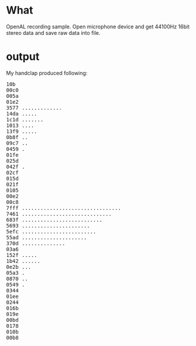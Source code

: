 What
====
OpenAL recording sample.
Open microphone device and get 44100Hz 16bit stereo data and save raw data into file.

output
========

My handclap produced following:


<pre>
10b 
00c0 
005a 
01e2 
3577 .............
14da .....
1c1d .......
1013 ....
13f9 .....
0b8f ..
09c7 ..
0459 .
01fe 
025d 
042f .
02cf 
015d 
021f 
0105 
00e2 
00c8 
7fff ................................
7461 .............................
683f ..........................
5693 ......................
5efc ........................
55ad .....................
370d ..............
03a6 
152f .....
1b42 ......
0e2b ...
05a3 .
0870 ..
0549 .
0344 
01ee 
0244 
016b 
019e 
00bd 
0178 
010b 
00b8 
</pre>


